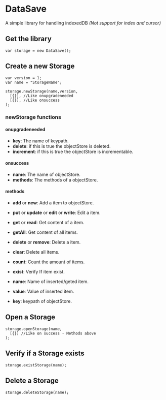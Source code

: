 # DataSave
A simple library for handling indexedDB *(Not support for index and cursor)*

## Get the library
```
var storage = new DataSave();
```

## Create a new Storage
```
var version = 1;
var name = "StorageName";

storage.newStorage(name,version,
  [{}], //Like onupgradeneeded
  [{}], //Like onsuccess
);
```

### newStorage functions

#### onupgradeneeded
- **key**: The name of keypath.
- **delete**: if this is true the objectStore is deleted.
- **increment**: if this is true the objectStore is incrementable.

#### onsuccess
- **name**: The name of objectStore.
- **methods**: The methods of a objectStore.

#### methods
- **add** or **new**: Add a item to objectStore.
- **put** or **update** or **edit** or **write**: Edit a item.
- **get** or **read**: Get content of a item.
- **getAll**: Get content of all items.
- **delete** or **remove**: Delete a item.
- **clear**: Delete all items.
- **count**: Count the amount of items.
- **exist**: Verify If item exist.

- **name**: Name of inserted/geted item.
- **value**: Value of inserted item.
- **key**: keypath of objectStore.

## Open a Storage
```
storage.openStorage(name,
  [{}] //Like on success - Methods above
);
```
## Verify if a Storage exists
```
storage.existStorage(name);
```

## Delete a Storage
```
storage.deleteStorage(name);
```
